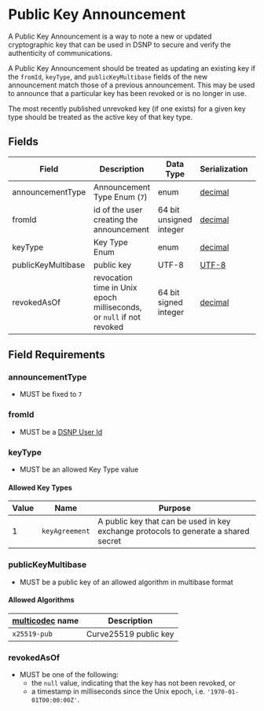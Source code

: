 # Public Key Announcement

A Public Key Announcement is a way to note a new or updated cryptographic key that can be used in DSNP to secure and verify the authenticity of communications.

A Public Key Announcement should be treated as updating an existing key if the `fromId`, `keyType`, and `publicKeyMultibase` fields of the new  announcement match those of a previous announcement.
This may be used to announce that a particular key has been revoked or is no longer in use.

The most recently published unrevoked key (if one exists) for a given key type should be treated as the active key of that key type.

## Fields

| Field | Description | Data Type | Serialization | Parquet Type | Bloom Filter |
| ----- | ----------- | --------- | ------------- | ------------ | ------------ |
| announcementType | Announcement Type Enum (`7`) | enum | [decimal](../Serializations.md#decimal) | `INT32` | no |
| fromId | id of the user creating the announcement | 64 bit unsigned integer | [decimal](../Serializations.md#decimal) | `UINT_64` | YES
| keyType | Key Type Enum | enum | [decimal](../Serializations.md#decimal)  |`INT32` | YES
| publicKeyMultibase | public key | UTF-8 | [UTF-8](https://datatracker.ietf.org/doc/html/rfc3629) | `UTF8` | no
| revokedAsOf | revocation time in Unix epoch milliseconds, or `null` if not revoked  | 64 bit signed integer | [decimal](../Serializations.md#decimal) | `INT64` | no |

## Field Requirements

### announcementType

- MUST be fixed to `7`

### fromId

- MUST be a [DSNP User Id](../Identifiers.md#dsnp-user-id)

### keyType

- MUST be an allowed Key Type value

#### Allowed Key Types

| Value | Name | Purpose |
| --- | --- | --- |
| 1 | `keyAgreement` | A public key that can be used in key exchange protocols to generate a shared secret |

### publicKeyMultibase

- MUST be a public key of an allowed algorithm in multibase format

#### Allowed Algorithms

| [multicodec](https://github.com/multiformats/multicodec/blob/master/table.csv) name | Description |
| --- | --- |
| `x25519-pub` | Curve25519 public key |

### revokedAsOf

- MUST be one of the following:
  - the `null` value, indicating that the key has not been revoked, or
  - a timestamp in milliseconds since the Unix epoch, i.e. `'1970-01-01T00:00:00Z'`.
